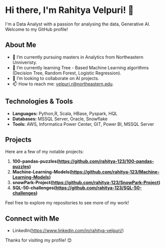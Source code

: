 # Hi there, I'm Rahitya Velpuri! 👋

I'm a Data Analyst with a passion for analysing the data, Generative AI. Welcome to my GitHub profile!

## About Me

- 🔭 I’m currently pursuing masters in Analytics from Northeastern Unniveristy.
- 🌱 I’m currently learning  Tree - Based Machine Learning algorithms (Decision Tree, Random Forest, Logistic Regression).
- 👯 I’m looking to collaborate on AI projects.
- 📫 How to reach me: velpuri.r@northeastern.edu.

## Technologies & Tools

- **Languages:** Python,R, Scala, HBase, Pyspark, HQL
- **Databases:** MSSQL Server, Oracle, Snowflake
- **Tools:** AWS, Informatica Power Center, GIT, Power BI, MSSQL Server

## Projects

Here are a few of my notable projects:

1. **100-pandas-puzzles(https://github.com/rahitya-123/100-pandas-puzzles)**
2. **Machine-Learning-Models(https://github.com/rahitya-123/Machine-Learning-Models)**
3. **snowPark-Project(https://github.com/rahitya-123/SnowPark-Project)**
4. **SQL-50-challenges(https://github.com/rahitya-123/SQL-50-challenges)** 

Feel free to explore my repositories to see more of my work!

## Connect with Me

- LinkedIn(https://www.linkedin.com/in/rahitya-velpuri/)


Thanks for visiting my profile! 😊
